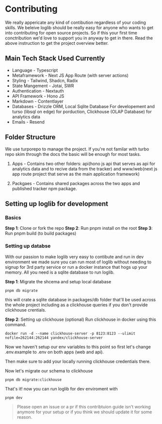 # Contributing

We really appericate any kind of contibution regardless of your coding skills. We beleive loglib should be really easy for anyone who wants to get into contributing for open source projects. So if this your first time conctribution we'd love to support you in anyway to get in there. Read the above instruction to get the project overview better.

## Main Tech Stack Used Currently

- Language - Typescript
- Metaframework - Next JS App Route (with server actions)
- Styling - Tailwind, Shadcn, Radix
- State Mangement - Jotai, SWR
- Authentication - Nextauth
- API Framework - Hono JS
- Markdown - Contentlayer
- Databases - Drizzle ORM, Local Sqlite Database For developement and turso (libsql on edge) for porduction, Clickhouse (OLAP Database) for analytics data
- Emails - Resend

## Folder Structure

We use turporepo to manage the project. If you're not familar with turbo repo skim through the docs the basic will be enough for most tasks.

1. Apps - Contains two other folders: api(hono js api that serves as api for analytics data and to recive data from the tracker) and www/web(next js app route project that serve as the main application framework)

2. Packgaes - Contains shared packages across the two apps and published tracker npm package.

## Setting up loglib for development

### Basics

**Step 1**: Clone or fork the repo
**Step 2**: Run pnpm install on the root
**Step 3**: Run pnpm build (to build packages)

### Setting up databse

With our passion to make loglib very easy to contibute and run in dev environment we made sure you can run most of loglib without needing to signup for 3rd party service or run a docker instance that hogs up your memory. All you need is a sqlite database to run loglib.

**Step 1**: Migrate the shcema and setup local database

```sh-session
pnpm db migrate
```

this will crate a sqlite database in packages/db folder that'll be used across the whole project including as a clickhouse queries if you don't provide clickhouse crentials.

**Step 2**: Setting up clickhouse (optional)
Run clickhouse in docker using this command.

```sh-session
docker run -d --name clickhouse-server -p 8123:8123 --ulimit nofile=262144:262144 yandex/clickhouse-server
```

Now we haven't setup our env variables to this point so first let's change .env.example to .env on both apps (web and api).

Then make sure to add your locally running clickhouse credentials there.

Now let's migrate our schema to clickhouse

```sh-session
pnpm db migrate:clickhouse
```

That's it! now you can run loglib for dev enviroment with

```
pnpm dev
```

> Please open an issue or a pr if this contribtuion guide isn't working anymore for your setup or if you think we should update it for some reason.

